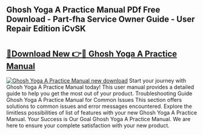 ## Ghosh Yoga A Practice Manual PDf Free Download - Part-fha Service Owner Guide - User Repair Edition iCvSK

# <h2><a href="http://bc45251.oget.top/?id=Ghosh+Yoga+A+Practice+Manual">🔗Download New 👉🔴 Ghosh Yoga A Practice Manual</a></h2>

[![Ghosh Yoga A Practice Manual new download](https://i.imgur.com/5g1atiW.png)](http://bc45251.oget.top/?id=Ghosh+Yoga+A+Practice+Manual)
Start your journey with Ghosh Yoga A Practice Manual today! This user manual provides a detailed guide to help you get the most out of your product. Troubleshooting Guide Ghosh Yoga A Practice Manual for Common Issues This section offers solutions to common issues and error messages encountered. Explore the limitless possibilities of list of features with your new Ghosh Yoga A Practice Manual. Your Success is Our Goal Ghosh Yoga A Practice Manual. We are here to ensure your complete satisfaction with your new product.
